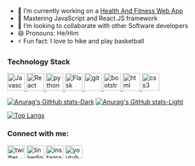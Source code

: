 - 🔭 I’m currently working on a <a href="https://github.com/joshthyng777/Solo-Media-Webapp">Health And Fitness Web App</a>
- 🌱 Mastering JavaScript and React.JS framework
- 👯 I’m looking to collaborate with other Software developers
- 😄 Pronouns: He/Him
- ⚡ Fun fact: I love to hike and play basketball

### Technology Stack
<p align="left"> <a href="https://www.javascript.com/" target="_blank" rel="noopener"> <img src="https://user-images.githubusercontent.com/108476869/218326310-92330b6f-89fb-4011-99d4-00126c84b478.svg" alt="Javascript" width="40" height="40" color="white"/> </a>
  <a href="https://reactjs.org/" target="_blank"> <img src="https://user-images.githubusercontent.com/108476869/218326304-95c67ad5-b830-4860-adc3-a3599718844a.svg" alt="React" width="40" height="40"/> </a> 
  <a href="https://www.python.org" target="_blank"> <img src="https://user-images.githubusercontent.com/108476869/218326286-53356e23-70e2-4b29-bda6-ca0963cca7bf.svg" alt="python" width="40" height="40"/> </a> 
    <a href="https://flask.palletsprojects.com/en/2.2.x/" target="_blank"> <img src="https://user-images.githubusercontent.com/108476869/218477190-bb08a1b6-f7f2-4b88-a820-03e7fe2ed984.png" alt="Flask" width="40" height="40"/> </a>
  <a href="https://git-scm.com/" target="_blank"> <img src="https://www.vectorlogo.zone/logos/git-scm/git-scm-icon.svg" alt="git" width="40" height="40"/> </a> 
  <a href="https://getbootstrap.com/" target="_blank"> <img src="https://user-images.githubusercontent.com/108476869/218326277-f9300fdc-0b9e-4ed9-bce8-56fe5be8d695.svg" alt="bootstrap" width="40" height="40"/> </a> 
  <a href="https://www.w3schools.com/html/" target="_blank"> <img src="https://user-images.githubusercontent.com/108476869/218326301-6b17a33a-bb90-4ecc-97cd-e5bad04bf043.svg" alt="html" width="40" height="40"/> </a> 
  <a href="https://www.w3schools.com/css/" target="_blank"> <img src="https://user-images.githubusercontent.com/108476869/218326294-6ddd843c-c2d0-4d0e-b3e2-e753e3dd4c3c.svg" alt="css3" width="40" height="40"/> </a> </p>
  





[![Anurag's GitHub stats-Dark](https://github-readme-stats-sigma-five.vercel.app/api?username=ipeters64&hide=stars,prs&show_icons=true&theme=dark#gh-dark-mode-only)](https://github.com/anuraghazra/github-readme-stats#gh-dark-mode-only)
[![Anurag's GitHub stats-Light](https://github-readme-stats.vercel.app/api?username=ipeters64&hide=stars,prs&show_icons=true&theme=default#gh-light-mode-only)](https://github.com/anuraghazra/github-readme-stats#gh-light-mode-only)


[![Top Langs](https://github-readme-stats-sigma-five.vercel.app/api/top-langs/?username=ipeters64&layout=compact&hide=css,shell,mako,procfile,dockerfile)](https://github.com/anuraghazra/github-readme-stats)

<h3 align="left">Connect with me:</h3>
<p align="left">
<a href="https://twitter.com/isaiahpeters_" target="blank"><img align="center" src="https://user-images.githubusercontent.com/108476869/218280559-5f9b5041-ef52-43cf-9513-e681ce7590f6.svg" alt="twitter" height="30" width="40" /></a>
<a href="https://www.linkedin.com/in/isaiah-peters207/" target="blank"><img align="center" src="https://user-images.githubusercontent.com/108476869/218280603-8f305cb6-a6d0-4128-8177-6b65f2637efd.svg" alt="linkedin" height="30" width="40" /></a>
<a href="https://www.instagram.com/isaiah.peters24" target="blank"><img align="center" src="https://user-images.githubusercontent.com/108476869/218280692-79dfeff8-1b9a-4b40-9ff3-570bdfaf3a5b.svg" alt="instagram" height="30" width="40" /></a>
<a href="https://www.youtube.com/channel/UCi_Cv7eBzkrXfyO-ngKl7pQ" target="blank"><img align="center" src="https://user-images.githubusercontent.com/108476869/218280712-cd6c16ad-868c-415b-a100-62d6378f1675.svg" alt="youtube" height="30" width="40" /></a>
</p>






<!--
**ipeters64/ipeters64** is a ✨ _special_ ✨ repository because its `README.md` (this file) appears on your GitHub profile.

Here are some ideas to get you started:

- 🔭 I’m currently working on ...
- 🌱 I’m currently learning ...
- 👯 I’m looking to collaborate on ...
- 🤔 I’m looking for help with ...
- 💬 Ask me about ...
- 📫 How to reach me: ...
- 😄 Pronouns: ...
- ⚡ Fun fact: ...
-->
